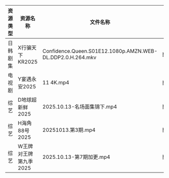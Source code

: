 | 资源类型 | 资源名称          | 文件名称                                                       | 分享链接                                 | 更新时间                |
| ---- | ------------- | ---------------------------------------------------------- | ------------------------------------ | ------------------- |
| 日韩剧集 | X行骗天下KR2025   | Confidence.Queen.S01E12.1080p.AMZN.WEB-DL.DDP2.0.H.264.mkv | https://pan.quark.cn/s/463fe5d8abf1  | 2025-10-13 01:28:29 |
| 电视剧  | Y宴遇永安2025     | 11 4K.mp4                                                  | https://www.alipan.com/s/VE78Z2R4ZAM | 2025-10-13 00:05:34 |
| 综艺   | D地球超新鲜2025    | 2025.10.13-名场面集锦下.mp4                                      | https://pan.quark.cn/s/7c7a70c32dd5  | 2025-10-13 12:29:07 |
| 综艺   | H海角88号2025    | 20251013.第3期.mp4                                           | https://pan.quark.cn/s/6a6312f9dbbc  | 2025-10-13 12:30:11 |
| 综艺   | W王牌对王牌第九季2025 | 2025.10.13-第7期加更.mp4                                       | https://pan.quark.cn/s/b5f4a2ecde94  | 2025-10-13 12:33:32 |
